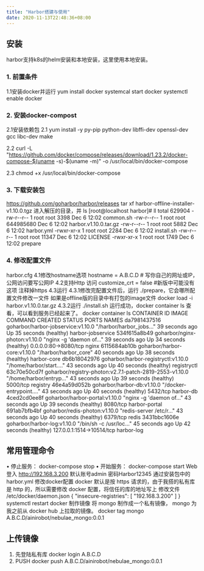 ```yaml
---
title: "Harbor搭建与使用"
date: 2020-11-13T22:48:36+08:00
---
```


## 安装
harbor支持k8s的helm安装和本地安装，这里使用本地安装。
### 1.	前置条件
 1.1安装docker并运行
     yum install docker
     systemcal start docker
     systemctl enable docker
### 2.	安装docker-compost
  2.1安装依赖包
2.1 yum install -y py-pip  python-dev libffi-dev openssl-dev gcc libc-dev make

2.2  curl	-L "https://github.com/docker/compose/releases/download/1.23.2/docker-compose-$(uname -s)-$(uname -m)" -o /usr/local/bin/docker-compose

2.3  chmod +x /usr/local/bin/docker-compose


### 3.	下载安装包
https://github.com/goharbor/harbor/releases
tar xf harbor-offline-installer-v1.10.0.tgz
进入解压的目录，并 ls
[root@localhost harbor]# ll
total 629904
-rw-r--r-- 1 root root      3398 Dec  6 12:02 common.sh
-rw-r--r-- 1 root root 644985680 Dec  6 12:02 harbor.v1.10.0.tar.gz
-rw-r--r-- 1 root root      5882 Dec  6 12:02 harbor.yml
-rwxr-xr-x 1 root root      2284 Dec  6 12:02 install.sh
-rw-r--r-- 1 root root     11347 Dec  6 12:02 LICENSE
-rwxr-xr-x 1 root root      1749 Dec  6 12:02 prepare

### 4.	修改配置文件
harbor.cfg
4.1修改hostname选项
hostname = A.B.C.D  # 写你自己的网址或IP，公网访问要写公网IP
4.2支持Http 访问
customize_crt = false  #新版中可能没有这项
注释掉https
4.3运行
4.3.1修改完配置文件后，运行 ./prepare，它会哪所配置文件修改一文件
 如果是offline版的目录中有打包的image文件
docker load -i harbor.v1.10.0.tar.gz
4.3.2运行 ./install.sh
运行成功，docker container ls 查看，可以看到服务已经起来了。
 docker container ls
CONTAINER ID        IMAGE                                                     COMMAND                  CREATED             STATUS                    PORTS                       NAMES
da7981437516        goharbor/harbor-jobservice:v1.10.0                        "/harbor/harbor_jobs…"   39 seconds ago      Up 35 seconds (healthy)                               harbor-jobservice
534f615a8b49        goharbor/nginx-photon:v1.10.0                             "nginx -g 'daemon of…"   39 seconds ago      Up 34 seconds (healthy)   0.0.0.0:80->8080/tcp        nginx
6115684ab10b        goharbor/harbor-core:v1.10.0                              "/harbor/harbor_core"    40 seconds ago      Up 38 seconds (healthy)                               harbor-core
db6b18042976        goharbor/harbor-registryctl:v1.10.0                       "/home/harbor/start.…"   43 seconds ago      Up 40 seconds (healthy)                               registryctl
63c70e50cd7f        goharbor/registry-photon:v2.7.1-patch-2819-2553-v1.10.0   "/home/harbor/entryp…"   43 seconds ago      Up 39 seconds (healthy)   5000/tcp                    registry
46e4a59d052b        goharbor/harbor-db:v1.10.0                                "/docker-entrypoint.…"   43 seconds ago      Up 40 seconds (healthy)   5432/tcp                    harbor-db
4ced2cd0ee8f        goharbor/harbor-portal:v1.10.0                            "nginx -g 'daemon of…"   43 seconds ago      Up 39 seconds (healthy)   8080/tcp                    harbor-portal
691ab7bfb4bf        goharbor/redis-photon:v1.10.0                             "redis-server /etc/r…"   43 seconds ago      Up 40 seconds (healthy)   6379/tcp                    redis
3431bbc1606e        goharbor/harbor-log:v1.10.0                               "/bin/sh -c /usr/loc…"   45 seconds ago      Up 42 seconds (healthy)   127.0.0.1:1514->10514/tcp   harbor-log


## 常用管理命令
•	停止服务： docker-compose stop
•	开始服务： docker-compose start
Web登入
http://192.168.3.200
默认账号admin  密码Harbor12345
通过安装包中的harbor.yml
修改docker配置
docker 默认是按 https 请求的，由于我搭的私有库是 http 的，所以需要修改 docker 配置，将信任的库的地址写上
修改文件 /etc/docker/daemon.json
{
  "insecure-registries": [
    "192.168.3.200"
  ]
}
systemctl restart docker
制作镜像
将 mongo 制作成一个私有镜像， mongo 为我之前从 docker hub 上拉取的镜像。
docker tag mongo A.B.C.D/ainirobot/nebulae_mongo:0.0.1

## 上传镜像
1. 先登陆私有库
docker login A.B.C.D
2.	PUSH
docker push A.B.C.D/ainirobot/nebulae_mongo:0.0.1
